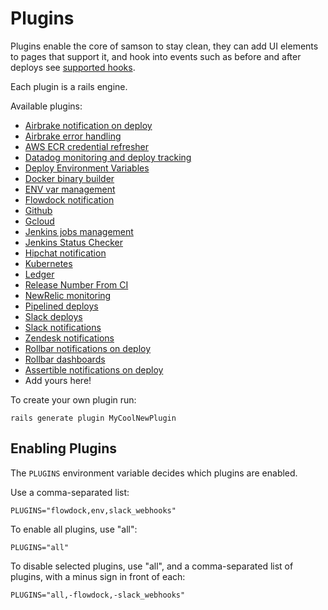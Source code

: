 # Plugins

Plugins enable the core of samson to stay clean, they can add UI elements to pages that support it,
and hook into events such as before and after deploys see
[supported hooks](https://github.com/zendesk/samson/blob/master/lib/samson/hooks.rb#L7-L43).

Each plugin is a rails engine.

Available plugins:

 - [Airbrake notification on deploy](https://github.com/zendesk/samson/tree/master/plugins/airbrake_hook)
 - [Airbrake error handling](https://github.com/zendesk/samson/tree/master/plugins/airbrake)
 - [AWS ECR credential refresher](https://github.com/zendesk/samson/tree/master/plugins/aws_ecr)
 - [Datadog monitoring and deploy tracking](https://github.com/zendesk/samson/tree/master/plugins/datadog)
 - [Deploy Environment Variables](https://github.com/zendesk/samson/tree/master/plugins/deploy_env_vars)
 - [Docker binary builder](https://github.com/zendesk/samson/tree/master/plugins/docker_binary_builder)
 - [ENV var management](https://github.com/zendesk/samson/tree/master/plugins/env)
 - [Flowdock notification](https://github.com/zendesk/samson/tree/master/plugins/flowdock)
 - [Github](https://github.com/zendesk/samson/tree/master/plugins/github)
 - [Gcloud](https://github.com/zendesk/samson/tree/master/plugins/gcloud)
 - [Jenkins jobs management](https://github.com/zendesk/samson/tree/master/plugins/jenkins)
 - [Jenkins Status Checker](https://github.com/zendesk/samson/tree/master/plugins/jenkins_status_checker)
 - [Hipchat notification](https://github.com/listia/samson_hipchat)
 - [Kubernetes](https://github.com/zendesk/samson/tree/master/plugins/kubernetes)
 - [Ledger](https://github.com/zendesk/samson/tree/master/plugins/ledger)
 - [Release Number From CI](https://github.com/redbubble/samson-release-number-from-ci)
 - [NewRelic monitoring](https://github.com/zendesk/samson/tree/master/plugins/new_relic)
 - [Pipelined deploys](https://github.com/zendesk/samson/tree/master/plugins/pipelines)
 - [Slack deploys](https://github.com/zendesk/samson/tree/master/plugins/slack_app)
 - [Slack notifications](https://github.com/zendesk/samson/tree/master/plugins/slack_webhooks)
 - [Zendesk notifications](https://github.com/zendesk/samson/tree/master/plugins/zendesk)
 - [Rollbar notifications on deploy](https://github.com/zendesk/samson/tree/master/plugins/rollbar_hook)
 - [Rollbar dashboards](https://github.com/zendesk/samson/tree/master/plugins/rollbar_dashboards)
 - [Assertible notifications on deploy](https://github.com/zendesk/samson/tree/master/plugins/assertible)
 - Add yours here!

To create your own plugin run:
```
rails generate plugin MyCoolNewPlugin
```

## Enabling Plugins

The `PLUGINS` environment variable decides which plugins are enabled.

Use a comma-separated list:

`PLUGINS="flowdock,env,slack_webhooks"`

To enable all plugins, use "all":

`PLUGINS="all"`

To disable selected plugins, use "all", and a comma-separated list of plugins, with a minus sign in front of each:

`PLUGINS="all,-flowdock,-slack_webhooks"`
